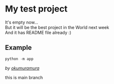 # My test project
It's empty now...  
But it will be the best project in the World next week  
And it has README file already :)

## Example
```python
python -m app
```

*by [okumuramura](https://github.com/okumuramura)*

this is main branch
